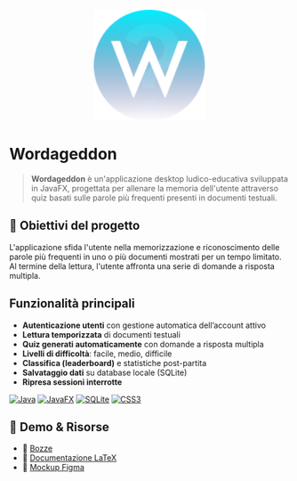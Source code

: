 
<p align="center">
  <img src="src/main/resources/it/unisa/diem/wordageddon_g16/assets/logo2.png" alt="Wordageddon Logo" width="200"/>
</p>

# Wordageddon

>**Wordageddon** è un'applicazione desktop ludico-educativa sviluppata in JavaFX, progettata per allenare la memoria dell'utente attraverso quiz basati sulle parole più frequenti presenti in documenti testuali.

## 🎯 Obiettivi del progetto

L'applicazione sfida l'utente nella memorizzazione e riconoscimento delle parole più frequenti in uno o più documenti mostrati per un tempo limitato. Al termine della lettura, l'utente affronta una serie di domande a risposta multipla.

## Funzionalità principali

- **Autenticazione utenti** con gestione automatica dell’account attivo  
- **Lettura temporizzata** di documenti testuali  
- **Quiz generati automaticamente** con domande a risposta multipla  
- **Livelli di difficoltà**: facile, medio, difficile  
- **Classifica (leaderboard)** e statistiche post-partita  
- **Salvataggio dati** su database locale (SQLite)  
- **Ripresa sessioni interrotte**  


[![Java](https://img.shields.io/badge/Java-24-red?logo=java&logoColor=white)](https://www.oracle.com/java/)
[![JavaFX](https://img.shields.io/badge/JavaFX-%2318B6F2.svg?logo=java&logoColor=white)](https://openjfx.io/)
[![SQLite](https://img.shields.io/badge/SQLite-blue?logo=sqlite&logoColor=white)](https://www.sqlite.org/)
[![CSS3](https://img.shields.io/badge/CSS-blue?logo=css3&logoColor=white)](https://developer.mozilla.org/en-US/docs/Web/CSS)

## 🚀 Demo & Risorse
- 📝 [Bozze](https://docs.google.com/document/d/1LunsqAoUB_e9CqSOaaVKPyj52NWM3tMIiVN__OyIGKY/edit?usp=sharing)
- 📄 [Documentazione LaTeX](https://www.overleaf.com/read/rwwgkkkbzkdj#33f35f)
- 🎨 [Mockup Figma](https://www.figma.com/design/bqGUZqN27MYtyQel39LUrE/Wordageddon?node-id=0-1&p=f&t=tQsawDH1bQAf32sZ-0)
